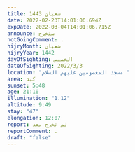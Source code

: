 ```yaml
---
title: شعبان 1443
date: 2022-02-23T14:01:06.694Z
expDate: 2022-03-04T14:01:06.715Z
announce: ستخرج
notGoingComment: .
hijryMonth: شعبان
hijryYear: 1442
dayOfSighting: الخميس
dateOfSighting: 2022/3/3
location: "مسجد المعصومين عليهم السلام "
area: كبد
sunset: 5:48
age: 21:10
illumination: "1.12"
altitude: 9:49
stay: "47"
elongation: 12:07
report: لم تخرج بعد
reportComment: .
draft: "false"
---
```

